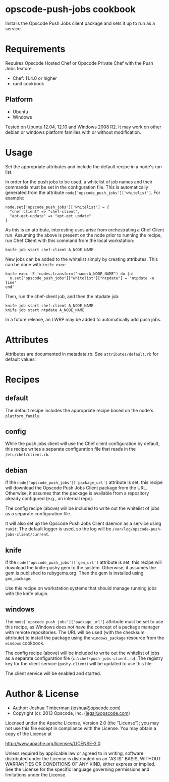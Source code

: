 # opscode-push-jobs cookbook

Installs the Opscode Push Jobs client package and sets it up to run as
a service.

# Requirements

Requires Opscode Hosted Chef or Opscode Private Chef with the Push
Jobs feature.

* Chef: 11.4.0 or higher
* runit cookbook

## Platform

* Ubuntu
* Windows

Tested on Ubuntu 12.04, 12.10 and Windows 2008 R2. It may work on
other debian or windows platform families with or without
modification.

# Usage

Set the appropriate attributes and include the default recipe in a
node's run list.

In order for the push jobs to be used, a whitelist of job names and
their commands must be set in the configuration file. This is
automatically generated from the attribute
`node['opscode_push_jobs']['whitelist']`. For example:

    node.set['opscode_push_jobs']['whitelist'] = {
      "chef-client" => "chef-client",
      "apt-get-update" => "apt-get update"
    }

As this is an attribute, interesting uses arise from orchestrating a
Chef Client run. Assuming the above is present on the node prior to
running the recipe, run Chef Client with this command from the local
workstation:

    knife job start chef-client A_NODE_NAME

New jobs can be added to the whitelist simply by creating attributes.
This can be done with `knife exec`:

    knife exec -E 'nodes.transform("name:A_NODE_NAME") do |n|
      n.set["opscode_push_jobs"]["whitelist"]["ntpdate"] = "ntpdate -u time"
    end'

Then, run the chef-client job, and then the ntpdate job:

    knife job start chef-client A_NODE_NAME
    knife job start ntpdate A_NODE_NAME

In a future release, an LWRP may be added to automatically add push
jobs.

# Attributes

Attributes are documented in metadata.rb. See `attributes/default.rb`
for default values.

# Recipes

## default

The default recipe includes the appropriate recipe based on the node's
`platform_family`.

## config

While the push jobs client will use the Chef client configuration by
default, this recipe writes a separate configuration file that reads
in the `/etc/chef/client.rb`.

## debian

If the `node['opscode_push_jobs']['package_url']` attribute is set,
this recipe will download the Opscode Push Jobs Client package from
the URL. Otherwise, it assumes that the package is available from a
repository already configured (e.g., an internal repo).

The config recipe (above) will be included to write out the whitelist
of jobs as a separate configuration file.

It will also set up the Opscode Push Jobs Client daemon as a service
using `runit`. The default logger is used, so the log will be
`/var/log/opscode-push-jobs-client/current`.

## knife

If the `node['opscode_push_jobs']['gem_url']` attribute is set, this
recipe will download the knife-pushy gem to the system. Otherwise, it
assumes the gem is published to rubygems.org. Then the gem is
installed using `gem_package`.

Use this recipe on workstation systems that should manage running jobs
with the knife plugin.

## windows

The `node['opscode_push_jobs']['package_url']` attribute must be set
to use this recipe, as Windows does not have the concept of a package
manager with remote repositories. The URL will be used (with the
checksum attribute) to install the package using the `windows_package`
resource from the `windows` cookbook.

The config recipe (above) will be included to write out the whitelist
of jobs as a separate configuration file
(`c:\chef\push-jobs-client.rb`). The registry key for the client
service (`pushy-client`) will be updated to use this file.

The client service will be enabled and started.

# Author & License

* Author: Joshua Timberman (<joshua@opscode.com>)
* Copyright (c): 2013 Opscode, Inc. (<legal@opscode.com>)

Licensed under the Apache License, Version 2.0 (the "License");
you may not use this file except in compliance with the License.
You may obtain a copy of the License at

   http://www.apache.org/licenses/LICENSE-2.0

Unless required by applicable law or agreed to in writing, software
distributed under the License is distributed on an "AS IS" BASIS,
WITHOUT WARRANTIES OR CONDITIONS OF ANY KIND, either express or implied.
See the License for the specific language governing permissions and
limitations under the License.
